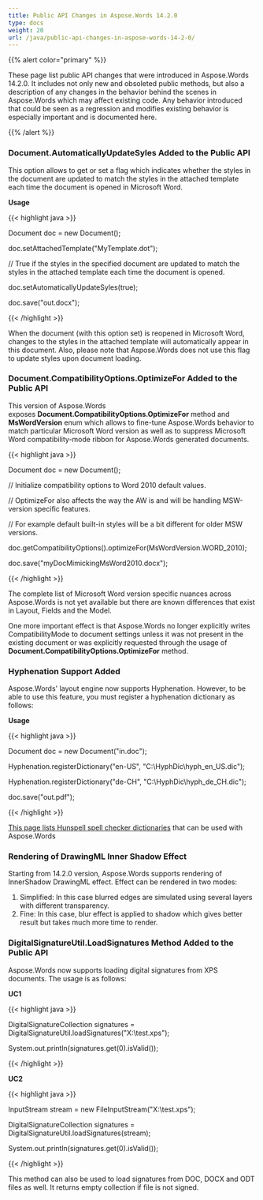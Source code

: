 ```yaml
---
title: Public API Changes in Aspose.Words 14.2.0
type: docs
weight: 20
url: /java/public-api-changes-in-aspose-words-14-2-0/
---
```


{{% alert color="primary" %}} 

These page list public API changes that were introduced in Aspose.Words 14.2.0. It includes not only new and obsoleted public methods, but also a description of any changes in the behavior behind the scenes in Aspose.Words which may affect existing code. Any behavior introduced that could be seen as a regression and modifies existing behavior is especially important and is documented here.

{{% /alert %}} 
### **Document.AutomaticallyUpdateSyles Added to the Public API**
This option allows to get or set a flag which indicates whether the styles in the document are updated to match the styles in the attached template each time the document is opened in Microsoft Word.

**Usage**

{{< highlight java >}}

 Document doc = new Document();

doc.setAttachedTemplate("MyTemplate.dot");

// True if the styles in the specified document are updated to match the styles in the attached template each time the document is opened.

doc.setAutomaticallyUpdateSyles(true);

doc.save("out.docx");

{{< /highlight >}}

When the document (with this option set) is reopened in Microsoft Word, changes to the styles in the attached template will automatically appear in this document. Also, please note that Aspose.Words does not use this flag to update styles upon document loading.
### **Document.CompatibilityOptions.OptimizeFor Added to the Public API**
This version of Aspose.Words exposes **Document.CompatibilityOptions.OptimizeFor** method and **MsWordVersion** enum which allows to fine-tune Aspose.Words behavior to match particular Microsoft Word version as well as to suppress Microsoft Word compatibility-mode ribbon for Aspose.Words generated documents.

{{< highlight java >}}

 Document doc = new Document();

// Initialize compatibility options to Word 2010 default values.

// OptimizeFor also affects the way the AW is and will be handling MSW-version specific features.

// For example default built-in styles will be a bit different for older MSW versions.

doc.getCompatibilityOptions().optimizeFor(MsWordVersion.WORD_2010);

doc.save("myDocMimickingMsWord2010.docx");

{{< /highlight >}}

The complete list of Microsoft Word version specific nuances across Aspose.Words is not yet available but there are known differences that exist in Layout, Fields and the Model.

One more important effect is that Aspose.Words no longer explicitly writes CompatibilityMode to document settings unless it was not present in the existing document or was explicitly requested through the usage of **Document.CompatibilityOptions.OptimizeFor** method.
### **Hyphenation Support Added**
Aspose.Words' layout engine now supports Hyphenation. However, to be able to use this feature, you must register a hyphenation dictionary as follows:

**Usage**

{{< highlight java >}}

 Document doc = new Document("in.doc");

Hyphenation.registerDictionary("en-US", "C:\\HyphDic\\hyph_en_US.dic");

Hyphenation.registerDictionary("de-CH", "C:\\HyphDic\\hyph_de_CH.dic");

doc.save("out.pdf");

{{< /highlight >}}

[This page lists Hunspell spell checker dictionaries](http://archive.services.openoffice.org/pub/mirror/OpenOffice.org/contrib/dictionaries/) that can be used with Aspose.Words
### **Rendering of DrawingML Inner Shadow Effect**
Starting from 14.2.0 version, Aspose.Words supports rendering of InnerShadow DrawingML effect. Effect can be rendered in two modes:

1. Simplified: In this case blurred edges are simulated using several layers with different transparency.
1. Fine: In this case, blur effect is applied to shadow which gives better result but takes much more time to render.
### **DigitalSignatureUtil.LoadSignatures Method Added to the Public API**
Aspose.Words now supports loading digital signatures from XPS documents. The usage is as follows:

**UC1**

{{< highlight java >}}

 DigitalSignatureCollection signatures = DigitalSignatureUtil.loadSignatures("X:\\test.xps");

System.out.println(signatures.get(0).isValid());

{{< /highlight >}}

**UC2**

{{< highlight java >}}

 InputStream stream = new FileInputStream("X:\\test.xps");

DigitalSignatureCollection signatures = DigitalSignatureUtil.loadSignatures(stream);

System.out.println(signatures.get(0).isValid());

{{< /highlight >}}

This method can also be used to load signatures from DOC, DOCX and ODT files as well. It returns empty collection if file is not signed.
